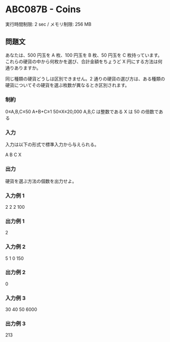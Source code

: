 # ABC087B - Coins
実行時間制限: 2 sec / メモリ制限: 256 MB

## 問題文
あなたは、500 円玉を A 枚、100 円玉を B 枚、50 円玉を C 枚持っています。 これらの硬貨の中から何枚かを選び、合計金額をちょうど 
X 円にする方法は何通りありますか。

同じ種類の硬貨どうしは区別できません。2 通りの硬貨の選び方は、ある種類の硬貨についてその硬貨を選ぶ枚数が異なるとき区別されます。

### 制約
0≤A,B,C≤50
A+B+C≥1
50≤X≤20,000
A,B,C は整数である
X は 50 の倍数である

### 入力
入力は以下の形式で標準入力から与えられる。

A
B
C
X

### 出力
硬貨を選ぶ方法の個数を出力せよ。

### 入力例 1 
2
2
2
100

### 出力例 1 
2

### 入力例 2 
5
1
0
150

### 出力例 2 
0

### 入力例 3 
30
40
50
6000

### 出力例 3 
213